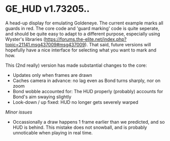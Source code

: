 # GE_HUD v1.73205..
A head-up display for emulating Goldeneye. The current example marks all guards in red. The core code and 'guard marking' code is quite seperate, and should be quite easy to adapt to a different purpose, especially using Wyster's libraries (https://forums.the-elite.net/index.php?topic=21141.msg437009#msg437009). That said, future versions will hopefully have a nice interface for selecting what you want to mark and how. 

This (2nd really) version has made substantial changes to the core:
* Updates only when frames are drawn
* Caches camera in advance: no lag even as Bond turns sharply, nor on zoom
* Bond wobble accounted for: The HUD properly (probably) accounts for Bond's aim swaying slightly
* Look-down / up fixed: HUD no longer gets severely warped


*Minor issues*
* Occassionally a draw happens 1 frame earlier than we predicted, and so HUD is behind.
  This mistake does not snowball, and is probably unnoticable when playing in real time.
